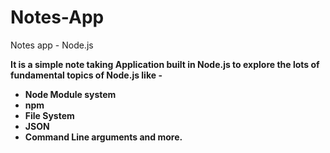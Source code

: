 # Notes-App
Notes app - Node.js

<b> It is a simple note taking Application built in Node.js to explore the lots of fundamental topics of Node.js like -<b> 
<ul>
<li>Node Module system </li>
<li>npm </li> 
<li>File System </li> 
<li>JSON
<li>Command Line arguments and more. 

